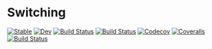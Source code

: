# Switching

[![Stable](https://img.shields.io/badge/docs-stable-blue.svg)](https://DarioSarra.github.io/Switching.jl/stable)
[![Dev](https://img.shields.io/badge/docs-dev-blue.svg)](https://DarioSarra.github.io/Switching.jl/dev)
[![Build Status](https://travis-ci.com/DarioSarra/Switching.jl.svg?branch=master)](https://travis-ci.com/DarioSarra/Switching.jl)
[![Build Status](https://ci.appveyor.com/api/projects/status/github/DarioSarra/Switching.jl?svg=true)](https://ci.appveyor.com/project/DarioSarra/Switching-jl)
[![Codecov](https://codecov.io/gh/DarioSarra/Switching.jl/branch/master/graph/badge.svg)](https://codecov.io/gh/DarioSarra/Switching.jl)
[![Coveralls](https://coveralls.io/repos/github/DarioSarra/Switching.jl/badge.svg?branch=master)](https://coveralls.io/github/DarioSarra/Switching.jl?branch=master)
[![Build Status](https://api.cirrus-ci.com/github/DarioSarra/Switching.jl.svg)](https://cirrus-ci.com/github/DarioSarra/Switching.jl)
